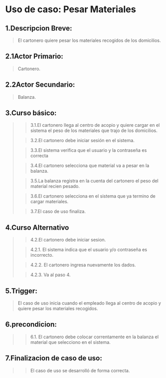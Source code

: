# Uso de caso: Pesar Materiales

## 1.Descripcion Breve: 
>El cartonero quiere pesar los materiales recogidos de los domicilios.

## 2.1Actor Primario: 
>Cartonero.

## 2.2Actor Secundario: 
>Balanza.

## 3.Curso básico: 
>
>>3.1.El cartonero llega al centro de acopio y quiere cargar en el sistema el peso de los materiales que trajo de los domicilios.
>
>>3.2.El cartonero debe iniciar sesión en el sistema.
>
>>3.3.El sistema verifica que el usuario y la contraseña es correcta
>
>>3.4.El cartonero selecciona que material va a pesar en la balanza.
>
>>3.5.La balanza registra en la cuenta del cartonero el peso del material recien pesado.
>
>>3.6.El cartonero selecciona en el sistema que ya termino de cargar materiales.
>
>>3.7.El caso de uso finaliza.

## 4.Curso Alternativo
>
>>4.2.El cartonero debe iniciar sesion.
>
>>4.2.1. El sistema indica que el usuario y/o contraseña es incorrecto.
>
>>4.2.2. El cartonero ingresa nuevamente los dados.
>
>>4.2.3. Va al paso 4.

## 5.Trigger: 
>El caso de uso inicia cuando el empleado llega al centro de acopio y quiere pesar los materiales recogidos.

## 6.precondicion: 
>
>>6.1. El cartonero debe colocar correntamente en la balanza el material que selecciono en el sistema.

## 7.Finalizacion de caso de uso: 
>
>>El caso de uso se desarrolló de forma correcta.                 
